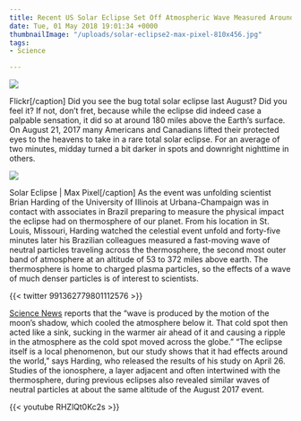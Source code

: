 ```yaml
---
title: Recent US Solar Eclipse Set Off Atmospheric Wave Measured Around the Globe
date: Tue, 01 May 2018 19:01:34 +0000
thumbnailImage: "/uploads/solar-eclipse2-max-pixel-810x456.jpg"
tags:
- Science

---
```

![](http://newsattorneys.staging.wpengine.com/wp-content/uploads/2018/05/people-watching-solar-eclipse.jpg) 

Flickr\[/caption\] Did you see the bug total solar eclipse last August? Did you feel it? If not, don’t fret, because while the eclipse did indeed case a palpable sensation, it did so at around 180 miles above the Earth’s surface. On August 21, 2017 many Americans and Canadians lifted their protected eyes to the heavens to take in a rare total solar eclipse. For an average of two minutes, midday turned a bit darker in spots and downright nighttime in others.

![](http://newsattorneys.staging.wpengine.com/wp-content/uploads/2018/05/solar-eclipse2-max-pixel.jpg) 

Solar Eclipse | Max Pixel\[/caption\] As the event was unfolding scientist Brian Harding of the University of Illinois at Urbana-Champaign was in contact with associates in Brazil preparing to measure the physical impact the eclipse had on thermosphere of our planet. From his location in St. Louis, Missouri, Harding watched the celestial event unfold and forty-five minutes later his Brazilian colleagues measured a fast-moving wave of neutral particles traveling across the thermosphere, the second most outer band of atmosphere at an altitude of 53 to 372 miles above earth. The thermosphere is home to charged plasma particles, so the effects of a wave of much denser particles is of interest to scientists.

{{< twitter 991362779801112576 >}}

[Science News](https://www.sciencenews.org/article/great-american-solar-eclipse-wave-atmosphere) reports that the “wave is produced by the motion of the moon’s shadow, which cooled the atmosphere below it. That cold spot then acted like a sink, sucking in the warmer air ahead of it and causing a ripple in the atmosphere as the cold spot moved across the globe.” “The eclipse itself is a local phenomenon, but our study shows that it had effects around the world,” says Harding, who released the results of his study on April 26. Studies of the ionosphere, a layer adjacent and often intertwined with the thermosphere, during previous eclipses also revealed similar waves of neutral particles at about the same altitude of the August 2017 event. 

{{< youtube RHZlQt0Kc2s >}}